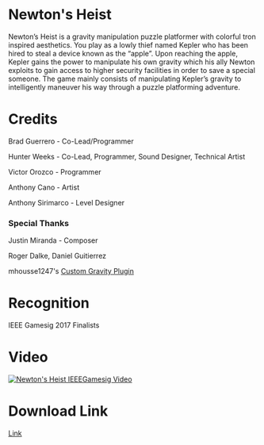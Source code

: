 # Newton's Heist
Newton’s Heist is a gravity manipulation puzzle platformer with colorful tron inspired aesthetics. You play as a lowly thief named Kepler who has been hired to steal a device known as the “apple”. Upon reaching the apple, Kepler gains the power to manipulate his own gravity which his ally Newton exploits to gain access to higher security facilities in order to save a special someone. The game mainly consists of manipulating Kepler’s gravity to intelligently maneuver his way through a puzzle platforming adventure.

# Credits
Brad Guerrero - Co-Lead/Programmer

Hunter Weeks - Co-Lead, Programmer, Sound Designer, Technical Artist

Victor Orozco - Programmer

Anthony Cano - Artist

Anthony Sirimarco - Level Designer

### Special Thanks
Justin Miranda - Composer

Roger Dalke, Daniel Guitierrez

mhousse1247's [Custom Gravity Plugin](https://github.com/mhousse1247/UE4-CustomGravityPlugin)

# Recognition
IEEE Gamesig 2017 Finalists

# Video
[![Newton's Heist IEEEGamesig Video](http://i.imgur.com/Xa9B2YK.jpg)](https://www.youtube.com/watch?v=5TPdz_vghWM)

# Download Link
[Link](https://www.dropbox.com/s/hi9808jl6t7g07j/NewtonsHeist.zip?dl=0)
